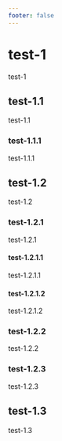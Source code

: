 ```yaml
---
footer: false
---
```


# test-1
test-1

## test-1.1
test-1.1

### test-1.1.1
test-1.1.1

## test-1.2
test-1.2

### test-1.2.1
test-1.2.1

#### test-1.2.1.1
test-1.2.1.1

#### test-1.2.1.2
test-1.2.1.2

### test-1.2.2
test-1.2.2

### test-1.2.3
test-1.2.3

## test-1.3
test-1.3